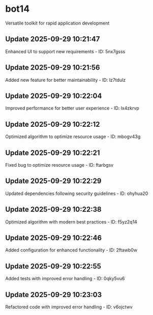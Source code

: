 # bot14
Versatile toolkit for rapid application development

## Update 2025-09-29 10:21:47
Enhanced UI to support new requirements - ID: 5nx7gsss


## Update 2025-09-29 10:21:56
Added new feature for better maintainability - ID: lz7tdulz


## Update 2025-09-29 10:22:04
Improved performance for better user experience - ID: lx4zkrvp


## Update 2025-09-29 10:22:12
Optimized algorithm to optimize resource usage - ID: mbogv43g


## Update 2025-09-29 10:22:21
Fixed bug to optimize resource usage - ID: ftarbgsv


## Update 2025-09-29 10:22:29
Updated dependencies following security guidelines - ID: ohyhua20


## Update 2025-09-29 10:22:38
Optimized algorithm with modern best practices - ID: f5yz2q14


## Update 2025-09-29 10:22:46
Added configuration for enhanced functionality - ID: 2ftawb0w


## Update 2025-09-29 10:22:55
Added tests with improved error handling - ID: 0qky5vu6


## Update 2025-09-29 10:23:03
Refactored code with improved error handling - ID: v6ojctwv

